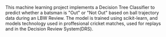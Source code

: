 This machine learning project implements a Decision Tree Classifier to predict whether a batsman is "Out" or "Not Out" based on ball trajectory data during an LBW Review. The model is trained using scikit-learn, and models technology used in proffesional cricket matches, used for replays and in the Decision Review System(DRS).
